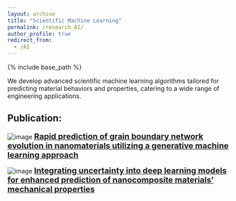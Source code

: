 ```yaml
---
layout: archive
title: "Scientific Machine Learning"
permalink: /research_AI/
author_profile: true
redirect_from:
  - /AI
---
```


{% include base_path %}


We develop advanced scientific machine learning algorithms tailored for predicting material behaviors and properties, catering to a wide range of engineering applications.

Publication:
------

![image](https://github.com/user-attachments/assets/38b5cfef-ddff-421c-b17e-264340c2a498)
<a href="/publication/2024-06-polycrystal-cGAN" style="font-size: 18px; font-weight: bold;">Rapid prediction of grain boundary network evolution in nanomaterials utilizing a generative machine learning approach</a>

![image](https://github.com/user-attachments/assets/1ff011d8-5aa4-4dbc-8797-890ec38a717e)
<a href="/publication/2024-03-uncertainty-DL" style="font-size: 18px; font-weight: bold;">Integrating uncertainty into deep learning models for enhanced prediction of nanocomposite materials’ mechanical properties</a>
